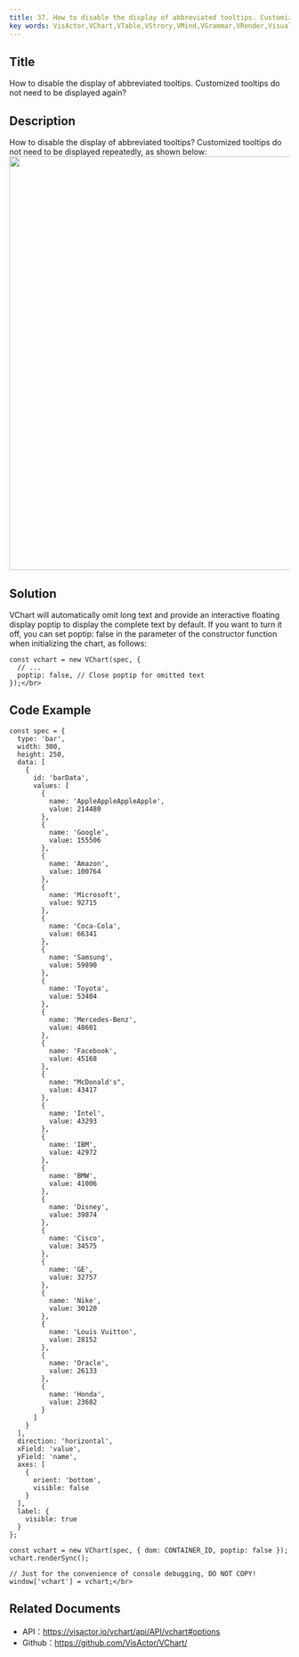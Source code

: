 ```yaml
---
title: 37. How to disable the display of abbreviated tooltips. Customized tooltips do not need to be displayed again</br>
key words: VisActor,VChart,VTable,VStrory,VMind,VGrammar,VRender,Visualization,Chart,Data,Table,Graph,Gis,LLM
---
```

## Title

How to disable the display of abbreviated tooltips. Customized tooltips do not need to be displayed again?</br>


## Description

How to disable the display of abbreviated tooltips? Customized tooltips do not need to be displayed repeatedly, as shown below:</br>
<img src='https://cdn.jsdelivr.net/gh/xuanhun/articles/visactor/img/FQpUbMStooY3xVx1rNpcJYxknSf.gif' alt='' width='574' height='742'>



## Solution

VChart will automatically omit long text and provide an interactive floating display poptip to display the complete text by default. If you want to turn it off, you can set poptip: false in the parameter of the constructor function when initializing the chart, as follows:</br>
```
const vchart = new VChart(spec, { 
  // ...
  poptip: false, // Close poptip for omitted text
});</br>
```


## Code Example

```
const spec = {
  type: 'bar',
  width: 300,
  height: 250,
  data: [
    {
      id: 'barData',
      values: [
        {
          name: 'AppleAppleAppleApple',
          value: 214480
        },
        {
          name: 'Google',
          value: 155506
        },
        {
          name: 'Amazon',
          value: 100764
        },
        {
          name: 'Microsoft',
          value: 92715
        },
        {
          name: 'Coca-Cola',
          value: 66341
        },
        {
          name: 'Samsung',
          value: 59890
        },
        {
          name: 'Toyota',
          value: 53404
        },
        {
          name: 'Mercedes-Benz',
          value: 48601
        },
        {
          name: 'Facebook',
          value: 45168
        },
        {
          name: "McDonald's",
          value: 43417
        },
        {
          name: 'Intel',
          value: 43293
        },
        {
          name: 'IBM',
          value: 42972
        },
        {
          name: 'BMW',
          value: 41006
        },
        {
          name: 'Disney',
          value: 39874
        },
        {
          name: 'Cisco',
          value: 34575
        },
        {
          name: 'GE',
          value: 32757
        },
        {
          name: 'Nike',
          value: 30120
        },
        {
          name: 'Louis Vuitton',
          value: 28152
        },
        {
          name: 'Oracle',
          value: 26133
        },
        {
          name: 'Honda',
          value: 23682
        }
      ]
    }
  ],
  direction: 'horizontal',
  xField: 'value',
  yField: 'name',
  axes: [
    {
      orient: 'bottom',
      visible: false
    }
  ],
  label: {
    visible: true
  }
};

const vchart = new VChart(spec, { dom: CONTAINER_ID, poptip: false });
vchart.renderSync();

// Just for the convenience of console debugging, DO NOT COPY!
window['vchart'] = vchart;</br>
```
## Related Documents

*  API：https://visactor.io/vchart/api/API/vchart#options</br>
*  Github：https://github.com/VisActor/VChart/</br>



